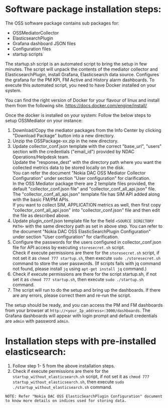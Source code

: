# Software package installation steps:

The OSS software package contains sub packages for:
* OSSMediatorCollector
* ElasticsearchPlugin
* Grafana dashboard JSON files
* Configuration files
* startup scripts

The startup.sh script is an automated script to bring the setup in few minutes. The script will unpack the contents of the mediator collector and ElasticsearchPlugin, install Grafana, Elasticsearch data source. Configures the grafana for the PM KPI, FM Active and History alarm dashboards.
To execute this automated script, you need to have Docker installed on your system.

You can find the right version of Docker for your flavour of linux and install them from the following site.
https://docs.docker.com/engine/install/

Once the docker is installed on your system:
Follow the below steps to setup OSSMediator on your instance:
1. Download/Copy the mediator packages from the Info Center by clicking "Download Package" button into a new directory.
2. Unzip the OSSPackage-xx.zip in the new directory.
3. Update collector_conf.json template with the correct "base_url", "users" section with the credentials  ("email_id") provided by NDAC Operations/Helpdesk team.  
Update the "response_dest" with the directory path where you want the collected metrics data to be stored locally on the disk.  
You can refer the document "Nokia DAC OSS Mediator Collector Configuration" under section "User configuration" for clarification.  
In the OSS Mediator package there are 2 template files provided, the default "collector_conf.json file" and "collector_conf_all_api.json" file. The "collector_conf_all_api.json" template file has SIM API added along with the basic FM/PM APIs.  
If you want to collect SIM, APPLICATION metrics as well, then first copy "collector_conf_all_api.json" into "collector_conf.json" file and then edit the file as described above.  
4. Update plugin_conf.json template file for the field `<SOURCE DIRECTORY PATH>` with the same directory path as set in above step.
You can refer to the document "Nokia DAC OSS ElasticSearchPlugin Configuration" under section "User configuration" for clarification. 
5. Configure the passwords for the users configured in collector_conf.json file for API access by executing `storesecret.sh` script.  
Check if execute permissions are there for the `storesecret.sh` script, if not set it as `chmod 777 startup.sh`, then execute `sudo ./storesecret.sh` command to store the user passwords. (If scripts fails with jq command not found, please install `jq` using `apt-get install jq` command.)
6. Check if execute permissions are there for the script startup.sh, if not set it as `chmod 777 startup.sh`, then execute `sudo ./startup.sh` command.
7. The script will run to do the setup and bring up the dashboards. If there are any errors, please correct them and re-run the script.

The setup should be ready, and you can access the PM and FM dashboards from your browser at `http://<your_Ip_address>:3000/dashboards`.
The Grafana dashboards will appear with login prompt and default credentials are `admin` with password `admin`.

# Installation steps with pre-installed elasticsearch:

1. Follow step 1- 5 from the above installation steps.
2. Check if execute permissions are there for the `startup_without_elasticsearch.sh` script, if not set it as `chmod 777 startup_without_elasticsearch.sh`, then execute `sudo ./startup_without_elasticsearch.sh` command.

````
NOTE: Refer "Nokia DAC OSS ElasticSearchPlugin Configuration" document to know more details on indices used for storing data.
````
